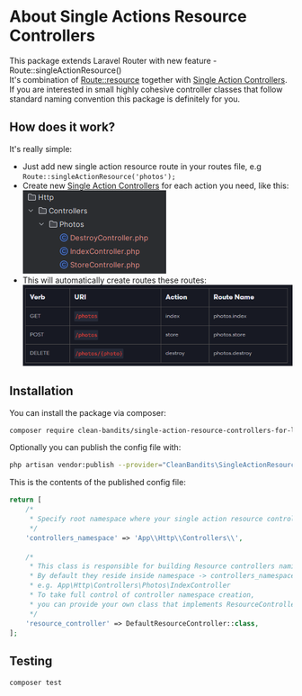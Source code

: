 # About Single Actions Resource Controllers

This package extends Laravel Router with new feature - Route::singleActionResource()  
It's combination of [Route::resource](https://laravel.com/docs/11.x/controllers#resource-controllers) together
with [Single Action Controllers](https://laravel.com/docs/11.x/controllers#single-action-controllers).
If you are interested in small highly cohesive controller classes that follow standard naming convention this package is
definitely for you.

## How does it work?

It's really simple:

- Just add new single action resource route in your routes file, e.g `Route::singleActionResource('photos');`
- Create new [Single Action Controllers](https://laravel.com/docs/11.x/controllers#single-action-controllers) for each
  action you need, like this:  
  ![controllers.png](controllers.png)
- This will automatically create routes these routes:   
  ![routes.png](routes.png)

## Installation

You can install the package via composer:

``` bash
composer require clean-bandits/single-action-resource-controllers-for-laravel
```

Optionally you can publish the config file with:

``` bash
php artisan vendor:publish --provider="CleanBandits\SingleActionResourceControllers\SingleActionResourceControllersProvider" --tag="config"`  
```

This is the contents of the published config file:

```php
return [
    /*
     * Specify root namespace where your single action resource controller folder will reside
     */
    'controllers_namespace' => 'App\\Http\\Controllers\\',

    /*
     * This class is responsible for building Resource controllers naming and location.
     * By default they reside inside namespace -> controllers_namespace+resource_name+action,
     * e.g. App\Http\Controllers\Photos\IndexController
     * To take full control of controller namespace creation,
     * you can provide your own class that implements ResourceController
     */
    'resource_controller' => DefaultResourceController::class,
];
```

## Testing

``` bash
composer test
```
